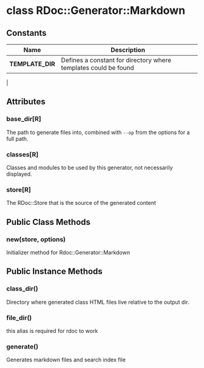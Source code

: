 # class RDoc::Generator::Markdown [](#class-RDoc::Generator::Markdown) [](#top)
 ## Constants
 | Name | Description |
 | ---- | ----------- |
 | **TEMPLATE_DIR[](#TEMPLATE_DIR)** | Defines a constant for directory where templates could be found

 |
 ## Attributes
 ### base_dir[R] [](#attribute-i-base_dir)
 The path to generate files into, combined with `--op` from the options for a full path.

 ### classes[R] [](#attribute-i-classes)
 Classes and modules to be used by this generator, not necessarily displayed.

 ### store[R] [](#attribute-i-store)
 The RDoc::Store that is the source of the generated content

 ## Public Class Methods
 ### new(store, options) [](#method-c-new)
 Initializer method for Rdoc::Generator::Markdown

 ## Public Instance Methods
 ### class_dir() [](#method-i-class_dir)
 Directory where generated class HTML files live relative to the output dir.

 ### file_dir() [](#method-i-file_dir)
 this alias is required for rdoc to work

 ### generate() [](#method-i-generate)
 Generates markdown files and search index file

 